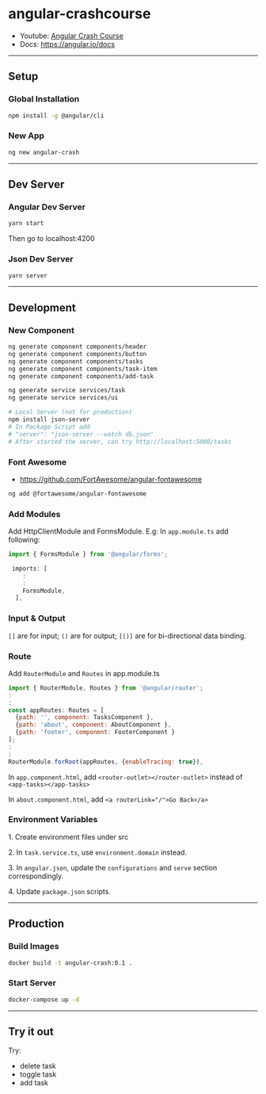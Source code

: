 # angular-crashcourse

- Youtube: [Angular Crash Course](https://youtu.be/3dHNOWTI7H8)
- Docs: https://angular.io/docs

---

## Setup 

### Global Installation

```bash
npm install -g @angular/cli
```

### New App

```bash
ng new angular-crash
```

---

## Dev Server

### Angular Dev Server

```bash
yarn start
```
Then go to localhost:4200

### Json Dev Server

```bash
yarn server
```

---

## Development

### New Component

```bash
ng generate component components/header
ng generate component components/button
ng generate component components/tasks
ng generate component components/task-item
ng generate component components/add-task

ng generate service services/task
ng generate service services/ui

# Local Server (not for production)
npm install json-server
# In Package Script add
# "server": "json-server --watch db.json"
# After started the server, can try http://localhost:5000/tasks
```

### Font Awesome

- https://github.com/FortAwesome/angular-fontawesome

```bash
ng add @fortawesome/angular-fontawesome
```

### Add Modules

Add HttpClientModule and FormsModule. E.g: In `app.module.ts` add following:

```javascript
import { FormsModule } from '@angular/forms';

 imports: [
    :
    :
    FormsModule,
  ],
```

### Input & Output

`[]` are for input; `()` are for output; `[()]` are for bi-directional data binding.

### Route

Add `RouterModule` and `Routes` in app.module.ts

```javascript
import { RouterModule, Routes } from '@angular/router';
:
:
const appRoutes: Routes = [
  {path: '', component: TasksComponent },
  {path: 'about', component: AboutComponent },
  {path: 'footer', component: FooterComponent }
];
:
:
RouterModule.forRoot(appRoutes, {enableTracing: true}),
```

In `app.component.html`, add `<router-outlet></router-outlet>` instead of `<app-tasks></app-tasks>`

In `about.component.html`, add `<a routerLink="/">Go Back</a>`

### Environment Variables

1\. Create environment files under src

2\. In `task.service.ts`, use `environment.domain` instead.

3\. In `angular.json`, update the `configurations` and `serve` section correspondingly.

4\. Update `package.json` scripts.

---

## Production

### Build Images

```bash
docker build -t angular-crash:0.1 .
```

### Start Server

```bash
docker-compose up -d
```

---

## Try it out

Try:
- delete task
- toggle task
- add task